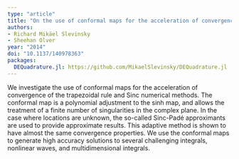 ```yaml
---
type: "article"
title: "On the use of conformal maps for the acceleration of convergence of the trapezoidal rule and Sinc numerical methods"
authors:
- Richard Mikäel Slevinsky
- Sheehan Olver
year: "2014"
doi: "10.1137/140978363"
packages:
  DEQuadrature.jl: https://github.com/MikaelSlevinsky/DEQuadrature.jl
---
```

We investigate the use of conformal maps for the acceleration of convergence of the trapezoidal rule and Sinc numerical methods. The conformal map is a polynomial adjustment to the sinh map, and allows the treatment of a finite number of singularities in the complex plane. In the case where locations are unknown, the so-called Sinc-Padé approximants are used to provide approximate results. This adaptive method is shown to have almost the same convergence properties. We use the conformal maps to generate high accuracy solutions to several challenging integrals, nonlinear waves, and multidimensional integrals.